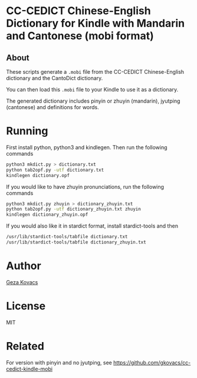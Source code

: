 # CC-CEDICT Chinese-English Dictionary for Kindle with Mandarin and Cantonese (mobi format)

## About

These scripts generate a `.mobi` file from the CC-CEDICT Chinese-English dictionary and the CantoDict dictionary.

You can then load this `.mobi` file to your Kindle to use it as a dictionary.

The generated dictionary includes pinyin or zhuyin (mandarin), jyutping (cantonese) and definitions for words.

# Running

First install python, python3 and kindlegen. Then run the following commands

```bash
python3 mkdict.py > dictionary.txt
python tab2opf.py -utf dictionary.txt
kindlegen dictionary.opf
```

If you would like to have zhuyin pronunciations, run the following commands

```bash
python3 mkdict.py zhuyin > dictionary_zhuyin.txt
python tab2opf.py -utf dictionary_zhuyin.txt zhuyin
kindlegen dictionary_zhuyin.opf
```

If you would also like it in stardict format, install stardict-tools and then 

```bash
/usr/lib/stardict-tools/tabfile dictionary.txt
/usr/lib/stardict-tools/tabfile dictionary_zhuyin.txt
```

# Author

[Geza Kovacs](https://github.com/gkovacs)

# License

MIT

# Related

For version with pinyin and no jyutping, see https://github.com/gkovacs/cc-cedict-kindle-mobi

